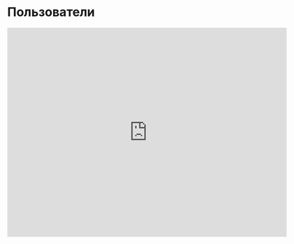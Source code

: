 # Пользователи
<iframe width="640" height="480" src="https://www.youtube.com/embed/q7_RNzKL9YM?list=PLU-TUGRFxOHjfl2oMuOjWutiAn1HT9Xfe" frameborder="0" allowfullscreen></iframe>
